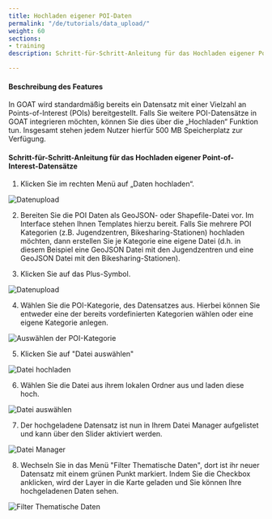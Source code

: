 ```yaml
---
title: Hochladen eigener POI-Daten
permalink: "/de/tutorials/data_upload/"
weight: 60
sections:
- training
description: Schritt-für-Schritt-Anleitung für das Hochladen eigener Point-of-Interest-Datensätze.

---
```

#### Beschreibung des Features
In GOAT wird standardmäßig bereits ein Datensatz mit einer Vielzahl an Points-of-Interest (POIs) bereitgestellt. Falls Sie weitere POI-Datensätze in GOAT integrieren möchten, können Sie dies über die „Hochladen“ Funktion tun. Insgesamt stehen jedem Nutzer hierfür 500 MB Speicherplatz zur Verfügung. 

#### Schritt-für-Schritt-Anleitung für das Hochladen eigener Point-of-Interest-Datensätze

1. Klicken Sie im rechten Menü auf „Daten hochladen“.  

<img src="/images/training_materials/Data_upload/user-data-upload.webp" alt="Datenupload" style="max-height:400px;"/>

2. Bereiten Sie die POI Daten als GeoJSON- oder Shapefile-Datei vor. Im Interface stehen Ihnen Templates hierzu bereit. Falls Sie mehrere POI Kategorien (z.B. Jugendzentren, Bikesharing-Stationen) hochladen möchten, dann erstellen Sie je Kategorie eine eigene Datei (d.h. in diesem Beispiel eine GeoJSON Datei mit den Jugendzentren und eine GeoJSON Datei mit den Bikesharing-Stationen). 


3. Klicken Sie auf das Plus-Symbol.

<img src="/images/training_materials/Data_upload/plus.webp" alt="Datenupload" style="max-height:400px;"/>

4. Wählen Sie die POI-Kategorie, des Datensatzes aus. Hierbei können Sie entweder eine der bereits vordefinierten Kategorien wählen oder eine eigene Kategorie anlegen. 

<img src="/images/training_materials/Data_upload/poi_category.webp" alt="Auswählen der POI-Kategorie" style="max-height:200px;"/>

5. Klicken Sie auf "Datei auswählen"

<img src="/images/training_materials/Data_upload/browse_files.webp" alt="Datei hochladen" style="max-height:205px;"/>

6. Wählen Sie die Datei aus ihrem lokalen Ordner aus und laden diese hoch. 

<img src="/images/training_materials/Data_upload/select_file.webp" alt="Datei auswählen" style="max-height:300px;"/>

7. Der hochgeladene Datensatz ist nun in Ihrem Datei Manager aufgelistet und kann über den Slider aktiviert werden. 

<img src="/images/training_materials/Data_upload/file_manager.webp" alt="Datei Manager" style="max-height:300px;"/>

8. Wechseln Sie in das Menü "Filter Thematische Daten", dort ist ihr neuer Datensatz mit einem grünen Punkt markiert. Indem Sie die Checkbox anklicken, wird der Layer in die Karte geladen und Sie können Ihre hochgeladenen Daten sehen. 

<img src="/images/training_materials/Data_upload/thematic_filter.webp" alt="Filter Thematische Daten" style="max-height:400px;"/>



